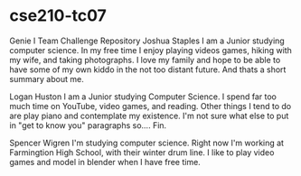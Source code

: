# cse210-tc07
Genie I Team Challenge Repository
Joshua Staples
I am a Junior studying computer science. In my free time I enjoy playing videos games, hiking with my wife, and taking photographs. I love my family and hope to be able to have some of my own kiddo in the not too distant future. And thats a short summary about me. 

Logan Huston
I am a Junior studying Computer Science. I spend far too much time on YouTube, video games, and reading. Other things I tend to do are play piano and contemplate my existence. I'm not sure what else to put in "get to know you" paragraphs so.... Fin.

Spencer Wigren
I'm studying computer science. Right now I'm working at Farmingtion High School, with their winter drum line. I like to play video games and model in blender when I have free time.

